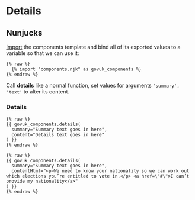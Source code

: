 # Details

## Nunjucks

[Import](https://mozilla.github.io/nunjucks/templating.html#import) the components template and bind all of its exported values to a variable so that we can use it:

```nunjucks
{% raw %}
  {% import "components.njk" as govuk_components %}
{% endraw %}
```

Call **details** like a normal function, set values for arguments `'summary', 'text'` to alter its content.

### Details

```nunjucks
{% raw %}
{{ govuk_components.details(
  summary="Summary text goes in here",
  content="Details text goes in here"
) }}
{% endraw %}
```

```nunjucks
{% raw %}
{{ govuk_components.details(
  summary="Summary text goes in here",
  contentHtml="<p>We need to know your nationality so we can work out which elections you’re entitled to vote in.</p> <a href=\"#\">I can’t provide my nationality</a>"
) }}
{% endraw %}
```
